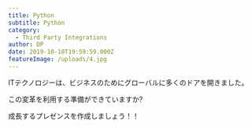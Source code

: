 ```yaml
---
title: Python
subtitle: Python
category:
  - Third Party Integrations
author: DP
date: 2019-10-18T19:59:59.000Z
featureImage: /uploads/4.jpg
---
```

ITテクノロジーは、ビジネスのためにグローバルに多くのドアを開きました。

この変革を利用する準備ができていますか?

成長するプレゼンスを作成しましょう！！
